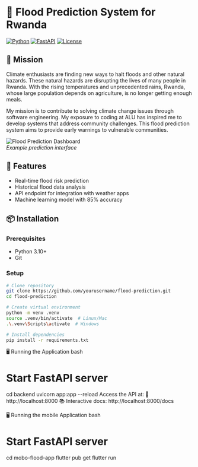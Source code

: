 # 🌊 Flood Prediction System for Rwanda

[![Python](https://img.shields.io/badge/Python-3.10+-blue.svg)](https://www.python.org/)
[![FastAPI](https://img.shields.io/badge/FastAPI-0.109-green.svg)](https://fastapi.tiangolo.com/)
[![License](https://img.shields.io/badge/License-MIT-yellow.svg)](LICENSE)

## 🎯 Mission
Climate enthusiasts are finding new ways to halt floods and other natural hazards. These natural hazards are disrupting the lives of many people in Rwanda. With the rising temperatures and unprecedented rains, Rwanda, whose large population depends on agriculture, is no longer getting enough meals. 

My mission is to contribute to solving climate change issues through software engineering. My exposure to coding at ALU has inspired me to develop systems that address community challenges. This flood prediction system aims to provide early warnings to vulnerable communities.

![Flood Prediction Dashboard](screenshots/dashboard.png)  
*Example prediction interface*

## 🚀 Features
- Real-time flood risk prediction
- Historical flood data analysis
- API endpoint for integration with weather apps
- Machine learning model with 85% accuracy

## 📦 Installation

### Prerequisites
- Python 3.10+
- Git

### Setup
```bash
# Clone repository
git clone https://github.com/yourusername/flood-prediction.git
cd flood-prediction

# Create virtual environment
python -m venv .venv
source .venv/bin/activate  # Linux/Mac
.\.venv\Scripts\activate  # Windows

# Install dependencies
pip install -r requirements.txt

```
🖥️ Running the Application
bash
# Start FastAPI server
cd backend
uvicorn app:app --reload
Access the API at:
🔗 http://localhost:8000
📚 Interactive docs: http://localhost:8000/docs

🖥️ Running the mobile Application
bash
# Start FastAPI server
cd mobo-flood-app
flutter pub get
flutter run


